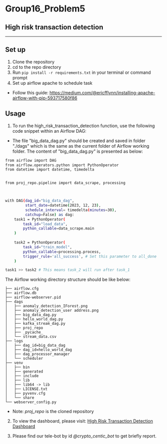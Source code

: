# Group16_Problem5
## High risk transaction detection
------------------

## Set up
1. Clone the repository
2. cd to the repo directory
3. Run `pip install -r requirements.txt` in your terminal or command prompt
4. Set up airflow apache to schedule task
* Follow this guide: https://medium.com/@ericfflynn/installing-apache-airflow-with-pip-593717580f86
## Usage
1. To run the high_risk_transaction_detection function, use the following code snippet within an Airflow DAG:
- The file "big_data_dag.py" should be created and saved in folder "./dags" which is the same as the current folder of Airflow working folder.
The content of "big_data_dag.py" is presented as below:
```bash
from airflow import DAG
from airflow.operators.python import PythonOperator
from datetime import datetime, timedelta


from proj_repo.pipeline import data_scrape, processing



with DAG(dag_id="big_data_dag",
         start_date=datetime(2023, 12, 23),
         schedule_interval= timedelta(minutes=30),
         catchup=False) as dag:
    task1 = PythonOperator(
        task_id="load_data",
        python_callable=data_scrape.main
    )
    
    task2 = PythonOperator(
        task_id="train_model", 
        python_callable=processing.process,
        trigger_rule='all_success', # Set this parameter to all_done
    )

task1 >> task2 # This means task_2 will run after task_1

```
The Airflow working directory structure should be like below:
```
├── airflow.cfg
├── airflow.db
├── airflow-webserver.pid
├── dags
│   ├── anomaly_detection_IForest.png
│   ├── anomaly_detection_user address.png
│   ├── big_data_dag.py
│   ├── hello_world_dag.py
│   ├── kafka_stream_dag.py
│   ├── proj_repo
│   ├── _pycache_
│   └── stream_data.csv
├── logs
│   ├── dag_id=big_data_dag
│   ├── dag_id=hello_world_dag
│   ├── dag_processor_manager
│   └── scheduler
├── venv
│   ├── bin
│   ├── generated
│   ├── include
│   ├── lib
│   ├── lib64 -> lib
│   ├── LICENSE.txt
│   ├── pyvenv.cfg
│   └── share
└── webserver_config.py
```
* Note: *proj_repo* is the cloned repository

2. To view the dashboard, please visit: [High Risk Transaction Detection Dashboard](http://34.143.255.36:5601/s/it4043e---group16/app/dashboards#/view/f6f8a710-a13a-11ee-8d94-5d4fdf5aea4c?_g=(filters:!(),refreshInterval:(pause:!t,value:60000),time:(from:now-30d%2Fd,to:now)))

3. Please find our tele-bot by id *@crypto_centic_bot* to get briefly report.

